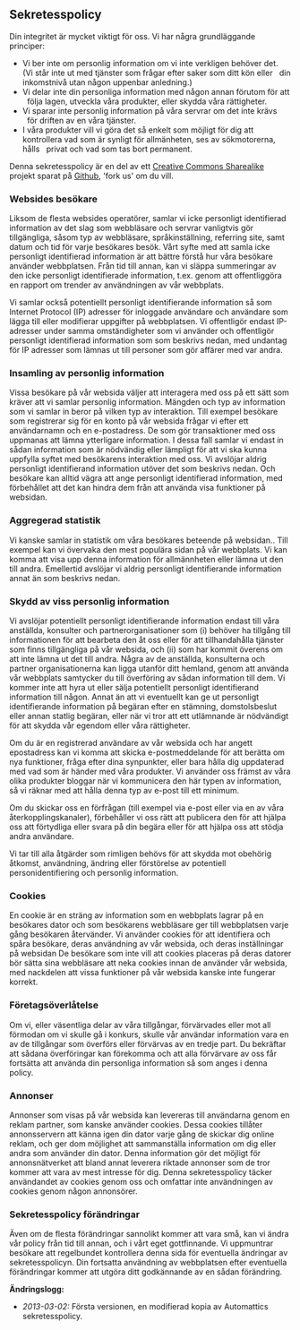Sekretesspolicy
---------------

Din integritet är mycket viktigt för oss. Vi har några grundläggande
principer:

- Vi ber inte om personlig information om vi inte verkligen behöver det.
  (Vi står inte ut med tjänster som frågar efter saker som ditt kön eller
  din inkomstnivå utan någon uppenbar anledning.)
- Vi delar inte din personliga information med någon annan förutom för att
  följa lagen, utveckla våra produkter, eller skydda våra rättigheter.
- Vi sparar inte personlig information på våra servrar om det inte krävs
  för driften av en våra tjänster.
- I våra produkter vill vi göra det så enkelt som möjligt för dig att
  kontrollera vad som är synligt för allmänheten, ses av sökmotorerna, hålls
  privat och vad som tas bort permanent.

Denna sekretesspolicy är en del av ett [Creative Commons
Sharealike](http://creativecommons.org/licenses/by-sa/2.5/) projekt
sparat på [Github](https://github.com/Amivono/privacy-policy), 'fork us'
om du vill.

### Websides besökare

Liksom de flesta websides operatörer, samlar vi icke personligt identifierad
information av det slag som webbläsare och servrar vanligtvis gör
tillgängliga, såsom typ av webbläsare, språkinställning, referring
site, samt datum och tid för varje besökares besök. Vårt syfte med
att samla icke personligt identifierad information är att bättre
förstå hur våra besökare använder webbplatsen. Från tid till annan, kan vi
släppa summeringar av den icke personligt identifierade information, t.ex.
genom att offentliggöra en rapport om trender av användningen av vår webbplats.

Vi samlar också potentiellt personligt identifierande information så som
Internet Protocol (IP) adresser för inloggade användare och användare som
lägga till eller modifierar uppgifter på webbplatsen. Vi offentligör endast IP-adresser
under samma omständigheter som vi använder och offentligör
personligt identifierad information som som beskrivs nedan, med undantag för IP
adresser som lämnas ut till personer som gör affärer med var andra.

### Insamling av personlig information

Vissa besökare på vår websida väljer att interagera med oss ​​på ett sätt som
kräver att vi samlar personlig information. Mängden och
typ av information som vi samlar in beror på vilken typ av
interaktion. Till exempel besökare som registrerar sig för en konto på
vår websida frågar vi efter ett användarnamn och en e-postadress. De som gör
transaktioner med oss uppmanas att lämna ytterligare information.
I dessa fall samlar vi endast in sådan information som är nödvändig eller
lämpligt för att vi ska kunna uppfylla syftet med besökarens interaktion
med oss. Vi avslöjar aldrig personligt identifierand information utöver det som beskrivs
nedan. Och besökare kan alltid vägra att ange personligt identifierad
information, med förbehållet att det kan hindra dem från att använda visa
funktioner på websidan.

### Aggregerad statistik

Vi kanske samlar in statistik om våra besökares beteende på websidan..
Till exempel kan vi övervaka den mest populära sidan på vår webbplats. Vi
kan komma att visa upp denna information för allmännheten eller lämna ut den
till andra. Emellertid avslöjar vi aldrig personligt identifierande information
annat än som beskrivs nedan.

### Skydd av viss personlig information

Vi avslöjar potentiellt personligt identifierande information endast till våra
anställda, konsulter och partnerorganisationer som (i) behöver ha tillgång till
informationen för att bearbeta den åt oss eller för att tillhandahålla tjänster
som finns tillgängliga på vår websida, och (ii) som har kommit överens om att
inte lämna ut det till andra. Några av de anställda, konsulterna och partner
organisationerna kan ligga utanför ditt hemland, genom att använda vår webbplats
samtycker du till överföring av sådan information till dem.
Vi kommer inte att hyra ut eller sälja potentiellt personligt identifierand
information till någon. Annat än att vi eventuellt kan ge ut
personligt identifierande information på begäran efter
en stämning, domstolsbeslut eller annan statlig begäran, eller
när vi tror att ett utlämnande är nödvändigt för att
skydda vår egendom eller våra rättigheter.

Om du är en registrerad användare av vår websida och har angett epostadress
kan vi komma att skicka e-postmeddelande för att berätta om nya
funktioner, fråga efter dina synpunkter, eller bara hålla dig uppdaterad med vad som är
händer med våra produkter. Vi använder oss främst av våra olika produkter bloggar
när vi kommunicera den här typen av information, så vi räknar med att hålla denna typ
av e-post till ett minimum.

Om du skickar oss en förfrågan (till exempel via e-post eller via en av våra
återkopplingskanaler), förbehåller vi oss
rätt att publicera den för att hjälpa oss att förtydliga eller svara på din
begära eller för att hjälpa oss att stödja andra användare.

Vi tar till
alla åtgärder som rimligen behövs för att skydda mot obehörig åtkomst, användning,
ändring eller förstörelse av potentiell personidentifiering och
personlig information.

### Cookies

En cookie är en sträng av information som en webbplats lagrar på en besökares
dator och som besökarens webbläsare ger till webbplatsen varje gång
besökaren återvänder. Vi använder cookies för att identifiera och spåra
besökare, deras användning av vår websida, och deras inställningar på websidan
De besökare som inte vill att cookies placeras på deras
datorer bör sätta sina webbläsare att neka cookies innan de använder
vår websida, med nackdelen att vissa funktioner på vår websida
kanske inte fungerar korrekt.

### Företagsöverlåtelse

Om vi​​, eller väsentliga delar av våra tillgångar, förvärvades eller mot all
förmodan om vi skulle gå i konkurs, skulle vår användar
information vara en av de tillgångar som överförs eller förvärvas
av en tredje part. Du bekräftar att sådana överföringar kan förekomma och
att alla förvärvare av oss får fortsätta att använda din personliga information
så som anges i denna policy.

### Annonser

Annonser som visas på vår websida kan levereras till användarna genom
en reklam partner, som kanske använder cookies. Dessa cookies tillåter annonsservern
att känna igen din dator varje gång de skickar dig online
reklam, och ger dom möjlighet att sammanställa information om dig eller andra
som använder din dator. Denna information gör det möjligt för annonsnätverket
att bland annat leverera riktade annonser som de tror kommer att vara av mest
intresse för dig. Denna sekretesspolicy täcker användandet av cookies genom oss och
omfattar inte användningen av cookies genom någon annonsörer.

### Sekretesspolicy förändringar

Även om de flesta förändringar sannolikt kommer att vara små, kan vi ändra vår
policy från tid till annan, och i vårt eget gottfinnande. Vi uppmuntrar
besökare att regelbundet kontrollera denna sida för eventuella ändringar av
sekretesspolicyn.
Din fortsatta användning av webbplatsen efter eventuella förändringar kommer
att utgöra ditt godkännande av en sådan förändring.

**Ändringslogg:**

- *2013-03-02:* Första versionen, en modifierad kopia av Automattics sekretesspolicy.
